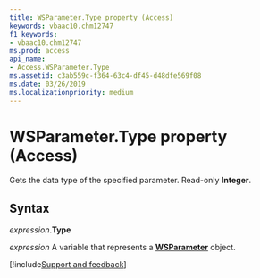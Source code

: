 ```yaml
---
title: WSParameter.Type property (Access)
keywords: vbaac10.chm12747
f1_keywords:
- vbaac10.chm12747
ms.prod: access
api_name:
- Access.WSParameter.Type
ms.assetid: c3ab559c-f364-63c4-df45-d48dfe569f08
ms.date: 03/26/2019
ms.localizationpriority: medium
---
```



# WSParameter.Type property (Access)

Gets the data type of the specified parameter. Read-only **Integer**.


## Syntax

_expression_.**Type**

_expression_ A variable that represents a **[WSParameter](Access.WSParameter.md)** object.




[!include[Support and feedback](~/includes/feedback-boilerplate.md)]